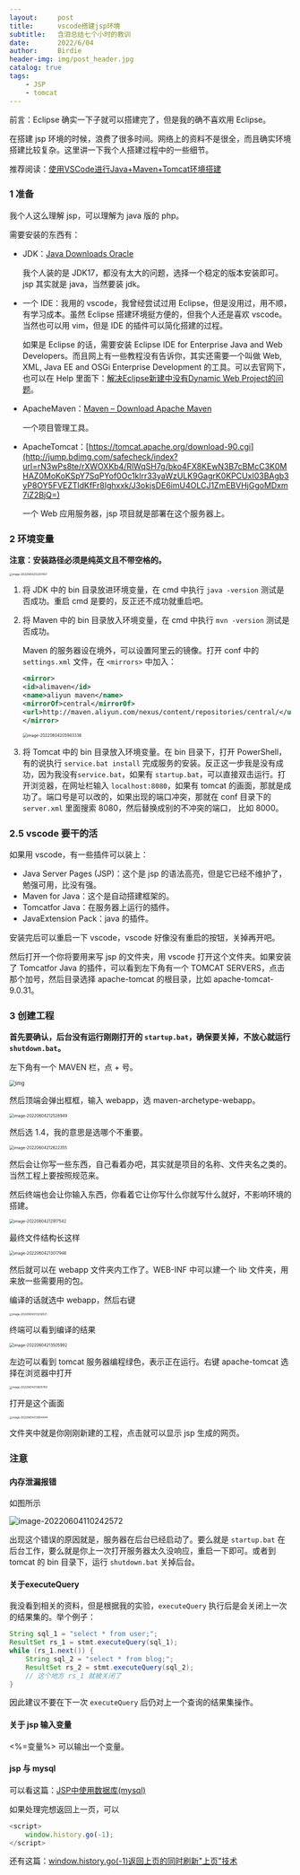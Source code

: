 ```yaml
---
layout:     post
title:      vscode搭建jsp环境
subtitle:   含泪总结七个小时的教训
date:       2022/6/04
author:     Birdie
header-img: img/post_header.jpg
catalog: true
tags:
    - JSP
    - tomcat
---
```


前言：Eclipse 确实一下子就可以搭建完了，但是我的确不喜欢用 Eclipse。

在搭建 jsp 环境的时候，浪费了很多时间。网络上的资料不是很全，而且确实环境搭建比较复杂。这里讲一下我个人搭建过程中的一些细节。

推荐阅读：[使用VSCode进行Java+Maven+Tomcat环境搭建](https://tieba.baidu.com/p/6546145317)

### 1 准备

我个人这么理解 jsp，可以理解为 java 版的 php。

需要安装的东西有：

- JDK：[Java Downloads Oracle](https://www.oracle.com/java/technologies/downloads/)

  我个人装的是 JDK17，都没有太大的问题，选择一个稳定的版本安装即可。jsp 其实就是 java，当然要装 jdk。

- 一个 IDE：我用的 vscode，我曾经尝试过用 Eclipse，但是没用过，用不顺，有学习成本。虽然 Eclipse 搭建环境挺方便的，但我个人还是喜欢 vscode。当然也可以用 vim，但是 IDE 的插件可以简化搭建的过程。

  如果是 Eclipse 的话，需要安装 Eclipse IDE for Enterprise Java and Web Developers。而且网上有一些教程没有告诉你，其实还需要一个叫做 Web, XML, Java EE and OSGi Enterprise Development 的工具。可以去官网下，也可以在 Help 里面下：[解决Eclipse新建中没有Dynamic Web Project的问题](https://blog.csdn.net/qq_29774003/article/details/108023831)。

- ApacheMaven：[Maven – Download Apache Maven](https://maven.apache.org/download.cgi)

  一个项目管理工具。

- ApacheTomcat：[https://tomcat.apache.org/download-90.cgi](http://jump.bdimg.com/safecheck/index?url=rN3wPs8te/rXWOXKb4/RlWqSH7g/bko4FX8KEwN3B7cBMcC3K0MHAZ0MoKoKSpY7SqPYof0Oc1klrr33yaWzULK9GagrK0KPCUxI03BAgb3yP8OY5FVEZTldKfFr8Ighxxk/J3okjsDE6imU4OLCJ1ZmEBVHjGgoMDxm7iZ2BjQ=)

  一个 Web 应用服务器，jsp 项目就是部署在这个服务器上。

### 2 环境变量

**注意：安装路径必须是纯英文且不带空格的。**

<img src="{{site.url}}/img/2022-6-04-vscode搭建jsp环境/image-20220604212207457.png" alt="image-20220604212207457" style="zoom: 33%;" />

1. 将 JDK 中的 bin 目录放进环境变量，在 cmd 中执行 `java -version` 测试是否成功。重启 cmd 是要的，反正还不成功就重启吧。

2. 将 Maven 中的 bin 目录放入环境变量，在 cmd 中执行 `mvn -version` 测试是否成功。

   Maven 的服务器设在境外，可以设置阿里云的镜像。打开 conf 中的 `settings.xml` 文件，在 `<mirrors>` 中加入：

   ```xml
   <mirror>
   <id>alimaven</id>
   <name>aliyun maven</name>
   <mirrorOf>central</mirrorOf>
   <url>http://maven.aliyun.com/nexus/content/repositories/central/</url>
   </mirror>
   ```

   <img src="{{site.url}}/img/2022-6-04-vscode搭建jsp环境/image-20220604205943336.png" alt="image-20220604205943336" style="zoom:50%;" />

3. 将 Tomcat 中的 bin 目录放入环境变量。在 bin 目录下，打开 PowerShell，有的说执行 `service.bat install` 完成服务的安装。反正这一步我是没有成功，因为我没有`service.bat`，如果有 `startup.bat`，可以直接双击运行。打开浏览器，在网址栏输入 `localhost:8080`，如果有 tomcat 的画面，那就是成功了。端口号是可以改的，如果出现的端口冲突，那就在 conf 目录下的 `server.xml` 里面搜索 8080，然后替换成别的不冲突的端口， 比如 8000。

### 2.5 vscode 要干的活

如果用 vscode，有一些插件可以装上：

- Java Server Pages (JSP)：这个是 jsp 的语法高亮，但是它已经不维护了，勉强可用，比没有强。
- Maven for Java：这个是自动搭建框架的。
- Tomcatfor Java：在服务器上运行的插件。
- JavaExtension Pack：java 的插件。

安装完后可以重启一下 vscode，vscode 好像没有重启的按钮，关掉再开吧。

然后打开一个你将要用来写 jsp 的文件夹，用 vscode 打开这个文件夹。如果安装了 Tomcatfor Java 的插件，可以看到左下角有一个 TOMCAT SERVERS，点击那个加号，然后目录选择 apache-tomcat 的根目录，比如 apache-tomcat-9.0.31。

### 3 创建工程

**首先要确认，后台没有运行刚刚打开的 `startup.bat`，确保要关掉，不放心就运行 `shutdown.bat`。**

左下角有一个 MAVEN 栏，点 + 号。

<img src="http://tiebapic.baidu.com/forum/w%3D580/sign=59ec0443dffcc3ceb4c0c93ba244d6b7/eb6e8e12b07eca807bc4b186862397dda044830a.jpg?tbpicau=2022-06-06-05_fedca3d67265809f35e55315476c6548" alt="img" style="zoom: 67%;" />

然后顶端会弹出框框，输入 webapp，选 maven-archetype-webapp。

<img src="{{site.url}}/img/2022-6-04-vscode搭建jsp环境/image-20220604212528949.png" alt="image-20220604212528949" style="zoom:50%;" />

然后选 1.4，我的意思是选哪个不重要。

<img src="{{site.url}}/img/2022-6-04-vscode搭建jsp环境/image-20220604212622355.png" alt="image-20220604212622355" style="zoom:50%;" />

然后会让你写一些东西，自己看着办吧，其实就是项目的名称、文件夹名之类的。当然工程上要按照规范来。

然后终端也会让你输入东西，你看着它让你写什么你就写什么就好，不影响环境的搭建。

<img src="{{site.url}}/img/2022-6-04-vscode搭建jsp环境/image-20220604212917542.png" alt="image-20220604212917542" style="zoom:50%;" />

最终文件结构长这样

<img src="{{site.url}}/img/2022-6-04-vscode搭建jsp环境/image-20220604213017946.png" alt="image-20220604213017946" style="zoom:50%;" />

然后就可以在 webapp 文件夹内工作了。WEB-INF 中可以建一个 lib 文件夹，用来放一些需要用的包。

编译的话就选中 webapp，然后右键

<img src="{{site.url}}/img/2022-6-04-vscode搭建jsp环境/image-20220604213236521.png" alt="image-20220604213236521" style="zoom: 33%;" />

终端可以看到编译的结果

<img src="{{site.url}}/img/2022-6-04-vscode搭建jsp环境/image-20220604213505992.png" alt="image-20220604213505992" style="zoom:50%;" />

左边可以看到 tomcat 服务器编程绿色，表示正在运行。右键 apache-tomcat 选择在浏览器中打开

<img src="{{site.url}}/img/2022-6-04-vscode搭建jsp环境/image-20220604213605760.png" alt="image-20220604213605760" style="zoom: 33%;" />

打开是这个画面

<img src="{{site.url}}/img/2022-6-04-vscode搭建jsp环境/image-20220604213654444.png" alt="image-20220604213654444" style="zoom: 33%;" />

文件夹中就是你刚刚新建的工程，点击就可以显示 jsp 生成的网页。



### 注意

#### 内存泄漏报错

如图所示

![image-20220604110242572]({{site.url}}/img/2022-6-04-vscode搭建jsp环境/image-20220604110242572.png)

出现这个错误的原因就是，服务器在后台已经启动了。要么就是 `startup.bat` 在后台工作，要么就是你上一次打开服务器太久没响应，重启一下即可。或者到 tomcat 的 bin 目录下，运行 `shutdown.bat` 关掉后台。

#### 关于executeQuery

我没看到相关的资料，但是根据我的实验，`executeQuery` 执行后是会关闭上一次的结果集的。举个例子：

```java
String sql_1 = "select * from user;";
ResultSet rs_1 = stmt.executeQuery(sql_1);
while (rs_1.next()) {
    String sql_2 = "select * from blog;";
	ResultSet rs_2 = stmt.executeQuery(sql_2);
    // 这个地方 rs_1 就被关闭了
}
```

因此建议不要在下一次 `executeQuery` 后仍对上一个查询的结果集操作。

#### 关于 jsp 输入变量

<%=变量%> 可以输出一个变量。

#### jsp 与 mysql

可以看这篇：[JSP中使用数据库(mysql)](https://blog.csdn.net/qq_42907061/article/details/117716103)

如果处理完想返回上一页，可以

```javascript
<script>
    window.history.go(-1);
</script>
```

还有这篇：[window.history.go(-1)返回上页的同时刷新"上页"技术](https://blog.csdn.net/educast/article/details/2895006)